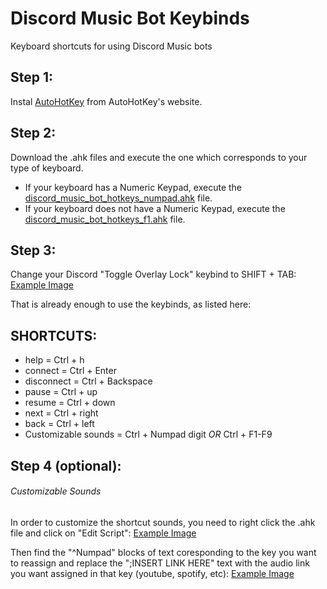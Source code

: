 # Discord Music Bot Keybinds
Keyboard shortcuts for using Discord Music bots

## Step 1:
Instal [AutoHotKey](https://www.autohotkey.com) from AutoHotKey's website.

## Step 2:
Download the .ahk files and execute the one which corresponds to your type of keyboard.
- If your keyboard has a Numeric Keypad, execute the [discord_music_bot_hotkeys_numpad.ahk](https://github.com/pedrosobucki/discord-music-bot-keybinds/blob/master/discord%20_music_bot_hotkeys_numpad.ahk) file.
- If your keyboard does not have a Numeric Keypad, execute the [discord_music_bot_hotkeys_f1.ahk](https://github.com/pedrosobucki/discord-music-bot-keybinds/blob/master/discord%20_music_bot_hotkeys_f1.ahk) file.

## Step 3:
Change your Discord "Toggle Overlay Lock" keybind to SHIFT + TAB: 
[Example Image](https://drive.google.com/file/d/1wBocpIjHvt7cWmcZlfXSk9CIDNekBaOJ/view?usp=sharing)

That is already enough to use the keybinds, as listed here:

## SHORTCUTS:
- help = Ctrl + h
- connect = Ctrl + Enter
- disconnect = Ctrl + Backspace
- pause = Ctrl + up
- resume = Ctrl + down
- next = Ctrl + right
- back = Ctrl + left
- Customizable sounds = Ctrl + Numpad digit  *OR*  Ctrl + F1-F9 

## Step 4 (optional):
###### Customizable Sounds
In order to customize the shortcut sounds, you need to right click the .ahk file and click on "Edit Script": 
[Example Image](https://drive.google.com/file/d/1IMI9bQg7wgYwWKiVaqffOGe1M55KqZtq/view?usp=sharing)

Then find the "^Numpad" blocks of text coresponding to the key you want to reassign and replace the ";INSERT LINK HERE" text with the audio link you want assigned in that key (youtube, spotify, etc): [Example Image](https://drive.google.com/file/d/1Ncmh0FZoaM_5U59RsH_D3AR8dU6zerWO/view?usp=sharing)
